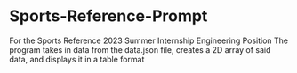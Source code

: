 # Sports-Reference-Prompt
For the Sports Reference 2023 Summer Internship Engineering Position
The program takes in data from the data.json file, creates a 2D array of said data, and displays it in a table format
